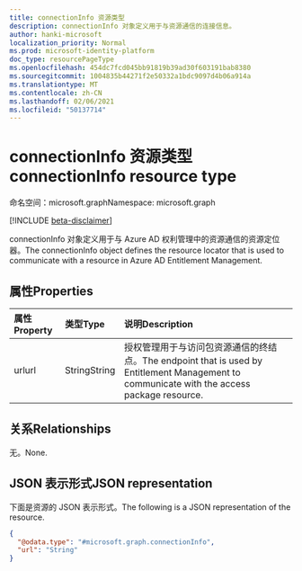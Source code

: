 ```yaml
---
title: connectionInfo 资源类型
description: connectionInfo 对象定义用于与资源通信的连接信息。
author: hanki-microsoft
localization_priority: Normal
ms.prod: microsoft-identity-platform
doc_type: resourcePageType
ms.openlocfilehash: 454dc7fcd045bb91819b39ad30f603191bab8380
ms.sourcegitcommit: 1004835b44271f2e50332a1bdc9097d4b06a914a
ms.translationtype: MT
ms.contentlocale: zh-CN
ms.lasthandoff: 02/06/2021
ms.locfileid: "50137714"
---
```

# <a name="connectioninfo-resource-type"></a><span data-ttu-id="e9451-103">connectionInfo 资源类型</span><span class="sxs-lookup"><span data-stu-id="e9451-103">connectionInfo resource type</span></span>

<span data-ttu-id="e9451-104">命名空间：microsoft.graph</span><span class="sxs-lookup"><span data-stu-id="e9451-104">Namespace: microsoft.graph</span></span>

[!INCLUDE [beta-disclaimer](../../includes/beta-disclaimer.md)]

<span data-ttu-id="e9451-105">connectionInfo 对象定义用于与 Azure AD 权利管理中的资源通信的资源定位器。</span><span class="sxs-lookup"><span data-stu-id="e9451-105">The connectionInfo object defines the resource locator that is used to communicate with a resource in Azure AD Entitlement Management.</span></span>

## <a name="properties"></a><span data-ttu-id="e9451-106">属性</span><span class="sxs-lookup"><span data-stu-id="e9451-106">Properties</span></span>
|<span data-ttu-id="e9451-107">属性</span><span class="sxs-lookup"><span data-stu-id="e9451-107">Property</span></span>|<span data-ttu-id="e9451-108">类型</span><span class="sxs-lookup"><span data-stu-id="e9451-108">Type</span></span>|<span data-ttu-id="e9451-109">说明</span><span class="sxs-lookup"><span data-stu-id="e9451-109">Description</span></span>|
|:---|:---|:---|
|<span data-ttu-id="e9451-110">url</span><span class="sxs-lookup"><span data-stu-id="e9451-110">url</span></span>|<span data-ttu-id="e9451-111">String</span><span class="sxs-lookup"><span data-stu-id="e9451-111">String</span></span>|<span data-ttu-id="e9451-112">授权管理用于与访问包资源通信的终结点。</span><span class="sxs-lookup"><span data-stu-id="e9451-112">The endpoint that is used by Entitlement Management to communicate with the access package resource.</span></span>|

## <a name="relationships"></a><span data-ttu-id="e9451-113">关系</span><span class="sxs-lookup"><span data-stu-id="e9451-113">Relationships</span></span>
<span data-ttu-id="e9451-114">无。</span><span class="sxs-lookup"><span data-stu-id="e9451-114">None.</span></span>

## <a name="json-representation"></a><span data-ttu-id="e9451-115">JSON 表示形式</span><span class="sxs-lookup"><span data-stu-id="e9451-115">JSON representation</span></span>
<span data-ttu-id="e9451-116">下面是资源的 JSON 表示形式。</span><span class="sxs-lookup"><span data-stu-id="e9451-116">The following is a JSON representation of the resource.</span></span>
<!-- {
  "blockType": "resource",
  "@odata.type": "microsoft.graph.connectionInfo"
}
-->
``` json
{
  "@odata.type": "#microsoft.graph.connectionInfo",
  "url": "String"
}
```
